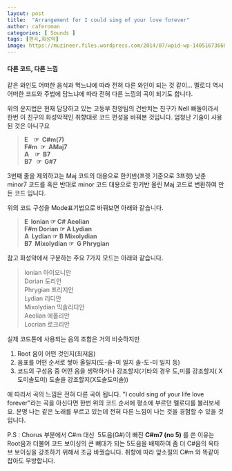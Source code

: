 ```yaml
---
layout: post
title:  "Arrangement for I could sing of your love forever"
author: caferoman
categories: [ Sounds ]
tags: [편곡,화성악]
image: https://muzineer.files.wordpress.com/2014/07/wpid-wp-1405167366866.jpeg
---
```


#### 다른 코드, 다른 느낌
같은 와인도 어떠한 음식과 먹느냐에 따라 전혀 다른 와인이 되는 것 같이...
멜로디 역시 어떠한 코드와 주법에 담느냐에 따라 전혀 다른 느낌의 곡이 되기도 합니다.

위의 운지법은 현재 담당하고 있는 고등부 찬양팀의 건반치는 친구가 Nell 빠돌이라서 한번 이 친구의 화성악적인 취향대로 코드 편성을 바꿔본 것입니다.
엄청난 기술이 사용된 것은 아니구요

> **E    ☞  C#m(7)**  
**F#m  ☞  AMaj7**  
**A    ☞  B7**  
**B7   ☞  G#7**  

3번째 줄을 제외하고는 Maj 코드의 대용으로 한키반(프렛 기준으로 3프렛) 낮춘 minor7 코드를
혹은 반대로 minor 코드 대용으로 한키반 올린 Maj 코드로 변환하여 만든 코드 입니다.

위의 코드 구성을 Mode표기법으로 바꿔보면 아래와 같습니다.

> **E   Ionian			☞	C# Aeolian**  
**F#m Dorian			☞	A Lydian**  
**A   Lydian			☞	B Mixolydian**  
**B7  Mixolydian	☞   G Phrygian**  


참고 화성악에서 구분하는 주요 7가지 모드는 아래와 같습니다.

> Ionian		아이오니안  
Dorian		도리안  
Phrygian		프리지안  
Lydian		리디안  
Mixolydian	믹솔리디안  
Aeolian		에올리안  
Locrian		로크리안  

실제 코드톤에 사용되는 음의 조합은 거의 비슷하지만

 1. Root 음이 어떤 것인지(최저음)
 2. 음표를 어떤 순서로 쌓아 올릴지(도-솔-미 일지 솔-도-미 일지 등)
 3. 코드의 구성음 중 어떤 음을 생략하거나 강조할지(기타의 경우 도,미를 강조할지( X도미솔도미) 도솔을 강조할지(X도솔도미솔))

에 따라서 곡의 느낌은 전혀 다른 곡이 됩니다. "I could sing of your life love forever"라는 곡을 아신다면 한번 위의 코드 순서에 평소에 부르던 멜로디를 불러보세요.
분명 나는 같은 노래를 부르고 있는데 전혀 다른 느낌이 나는 것을 경험할 수 있을 것입니다.

P.S : Chorus 부분에서 C#m 대신  5도음(G#)이 빠진 **C#m7 (no 5)**
를 쓴 이유는 Root음과 더불어 코드 보이싱의 큰 뼈대가 되는 5도음을 배제하여 좀 더 C#음의 옥타브 보이싱을 강조하기 위해서 조금 바꿨습니다.
취향에 따라 앞소절의 C#m 와 똑같이 잡아도 무방합니다.

